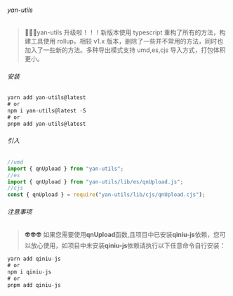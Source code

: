 ###### yan-utils

> 🚀🚀🚀yan-utils 升级啦！！！新版本使用 typescript 重构了所有的方法，构建工具使用 rollup，相较 v1.x 版本，删除了一些并不常用的方法，同时也加入了一些新的方法。多种导出模式支持 umd,es,cjs 导入方式，打包体积更小。

###### 安装

```javascript
yarn add yan-utils@latest
# or
npm i yan-utils@latest -S
# or
pnpm add yan-utils@latest
```

###### 引入

```js
//umd
import { qnUpload } from "yan-utils";
//es
import { qnUpload } from "yan-utils/lib/es/qnUpload.js";
//cjs
const { qnUpload } = require("yan-utils/lib/cjs/qnUpload.cjs");
```

###### 注意事项

> 👽️👽️👽️ 如果您需要使用**qnUpload**函数,且项目中已安装**qiniu-js**依赖，您可以放心使用，如项目中未安装**qiniu-js**依赖请执行以下任意命令自行安装：

```javascript
yarn add qiniu-js
# or
npm i qiniu-js
# or
pnpm add qiniu-js
```
